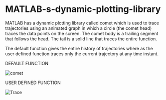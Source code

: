 # MATLAB-s-dynamic-plotting-library

MATLAB has a dynamic plotting library called comet which is used to trace trajectories using an animated graph in which a circle (the comet head) traces
the data points on the screen. The comet body is a trailing segment that follows the head. The tail is a solid line that traces the entire function.

The default function gives the entire history of trajectories where as the user defined function traces only the current trajectory at any time instant.

DEFAULT FUNCTION

![comet](https://user-images.githubusercontent.com/79316741/201522695-40591a1a-db04-48e6-ac27-e605f522e4ab.jpg)

USER DEFINED FUNCTION

![Trace](https://user-images.githubusercontent.com/79316741/201525396-7d5bad93-0f4d-4852-8b30-5b4333f42923.gif)

